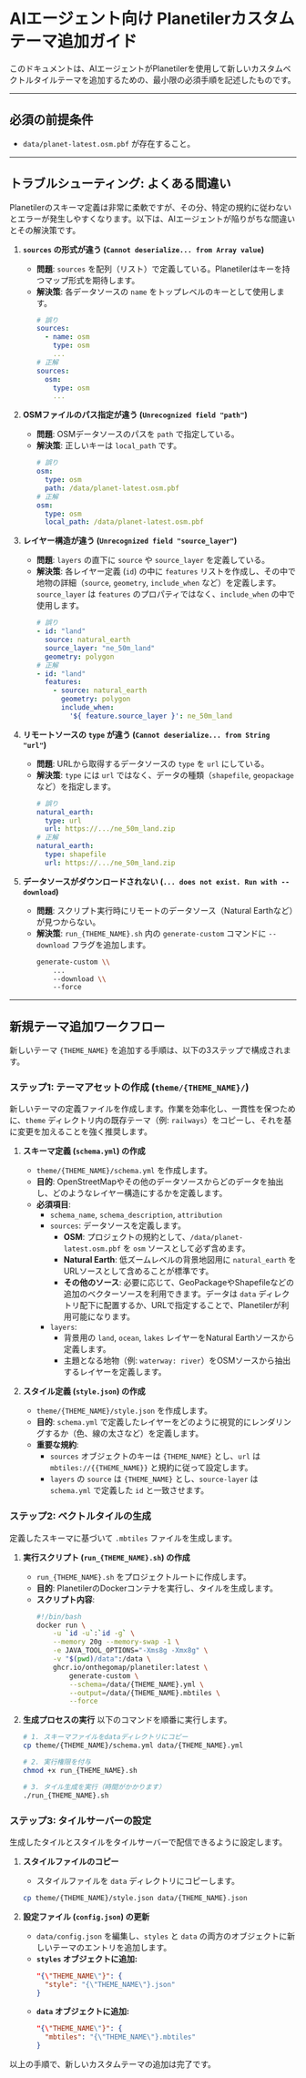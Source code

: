 # AIエージェント向け Planetilerカスタムテーマ追加ガイド

このドキュメントは、AIエージェントがPlanetilerを使用して新しいカスタムベクトルタイルテーマを追加するための、最小限の必須手順を記述したものです。

---

## 必須の前提条件

- `data/planet-latest.osm.pbf` が存在すること。

---

## トラブルシューティング: よくある間違い

Planetilerのスキーマ定義は非常に柔軟ですが、その分、特定の規約に従わないとエラーが発生しやすくなります。以下は、AIエージェントが陥りがちな間違いとその解決策です。

1.  **`sources` の形式が違う (`Cannot deserialize... from Array value`)**
    -   **問題**: `sources` を配列（リスト）で定義している。Planetilerはキーを持つマップ形式を期待します。
    -   **解決策**: 各データソースの `name` をトップレベルのキーとして使用します。
        ```yaml
        # 誤り
        sources:
          - name: osm
            type: osm
            ...
        # 正解
        sources:
          osm:
            type: osm
            ...
        ```

2.  **OSMファイルのパス指定が違う (`Unrecognized field "path"`)**
    -   **問題**: OSMデータソースのパスを `path` で指定している。
    -   **解決策**: 正しいキーは `local_path` です。
        ```yaml
        # 誤り
        osm:
          type: osm
          path: /data/planet-latest.osm.pbf
        # 正解
        osm:
          type: osm
          local_path: /data/planet-latest.osm.pbf
        ```

3.  **レイヤー構造が違う (`Unrecognized field "source_layer"`)**
    -   **問題**: `layers` の直下に `source` や `source_layer` を定義している。
    -   **解決策**: 各レイヤー定義 (`id`) の中に `features` リストを作成し、その中で地物の詳細（`source`, `geometry`, `include_when` など）を定義します。`source_layer` は `features` のプロパティではなく、`include_when` の中で使用します。
        ```yaml
        # 誤り
        - id: "land"
          source: natural_earth
          source_layer: "ne_50m_land"
          geometry: polygon
        # 正解
        - id: "land"
          features:
            - source: natural_earth
              geometry: polygon
              include_when:
                '${ feature.source_layer }': ne_50m_land
        ```

4.  **リモートソースの `type` が違う (`Cannot deserialize... from String "url"`)**
    -   **問題**: URLから取得するデータソースの `type` を `url` にしている。
    -   **解決策**: `type` には `url` ではなく、データの種類（`shapefile`, `geopackage` など）を指定します。
        ```yaml
        # 誤り
        natural_earth:
          type: url
          url: https://.../ne_50m_land.zip
        # 正解
        natural_earth:
          type: shapefile
          url: https://.../ne_50m_land.zip
        ```

5.  **データソースがダウンロードされない (`... does not exist. Run with --download`)**
    -   **問題**: スクリプト実行時にリモートのデータソース（Natural Earthなど）が見つからない。
    -   **解決策**: `run_{THEME_NAME}.sh` 内の `generate-custom` コマンドに `--download` フラグを追加します。
        ```bash
        generate-custom \\
            ...
            --download \\
            --force
        ```

---

## 新規テーマ追加ワークフロー


新しいテーマ `{THEME_NAME}` を追加する手順は、以下の3ステップで構成されます。

### ステップ1: テーマアセットの作成 (`theme/{THEME_NAME}/`)

新しいテーマの定義ファイルを作成します。作業を効率化し、一貫性を保つために、`theme` ディレクトリ内の既存テーマ（例: `railways`）をコピーし、それを基に変更を加えることを強く推奨します。

1.  **スキーマ定義 (`schema.yml`) の作成**
    -   `theme/{THEME_NAME}/schema.yml` を作成します。
    -   **目的**: OpenStreetMapやその他のデータソースからどのデータを抽出し、どのようなレイヤー構造にするかを定義します。
    -   **必須項目**:
        -   `schema_name`, `schema_description`, `attribution`
        -   `sources`: データソースを定義します。
            -   **OSM**: プロジェクトの規約として、`/data/planet-latest.osm.pbf` を `osm` ソースとして必ず含めます。
            -   **Natural Earth**: 低ズームレベルの背景地図用に `natural_earth` をURLソースとして含めることが標準です。
            -   **その他のソース**: 必要に応じて、GeoPackageやShapefileなどの追加のベクターソースを利用できます。データは `data` ディレクトリ配下に配置するか、URLで指定することで、Planetilerが利用可能になります。
        -   `layers`:
            -   背景用の `land`, `ocean`, `lakes` レイヤーをNatural Earthソースから定義します。
            -   主題となる地物（例: `waterway: river`）をOSMソースから抽出するレイヤーを定義します。

2.  **スタイル定義 (`style.json`) の作成**
    -   `theme/{THEME_NAME}/style.json` を作成します。
    -   **目的**: `schema.yml` で定義したレイヤーをどのように視覚的にレンダリングするか（色、線の太さなど）を定義します。
    -   **重要な規約**:
        -   `sources` オブジェクトのキーは `{THEME_NAME}` とし、`url` は `mbtiles://{{THEME_NAME}}` と規約に従って設定します。
        -   `layers` の `source` は `{THEME_NAME}` とし、`source-layer` は `schema.yml` で定義した `id` と一致させます。

### ステップ2: ベクトルタイルの生成

定義したスキーマに基づいて `.mbtiles` ファイルを生成します。

1.  **実行スクリプト (`run_{THEME_NAME}.sh`) の作成**
    -   `run_{THEME_NAME}.sh` をプロジェクトルートに作成します。
    -   **目的**: PlanetilerのDockerコンテナを実行し、タイルを生成します。
    -   **スクリプト内容**:
        ```bash
        #!/bin/bash
        docker run \
            -u `id -u`:`id -g` \
            --memory 20g --memory-swap -1 \
            -e JAVA_TOOL_OPTIONS="-Xms8g -Xmx8g" \
            -v "$(pwd)/data":/data \
            ghcr.io/onthegomap/planetiler:latest \
                generate-custom \
                --schema=/data/{THEME_NAME}.yml \
                --output=/data/{THEME_NAME}.mbtiles \
                --force
        ```

2.  **生成プロセスの実行**
    以下のコマンドを順番に実行します。
    ```bash
    # 1. スキーマファイルをdataディレクトリにコピー
    cp theme/{THEME_NAME}/schema.yml data/{THEME_NAME}.yml

    # 2. 実行権限を付与
    chmod +x run_{THEME_NAME}.sh

    # 3. タイル生成を実行（時間がかかります）
    ./run_{THEME_NAME}.sh
    ```

### ステップ3: タイルサーバーの設定

生成したタイルとスタイルをタイルサーバーで配信できるように設定します。

1.  **スタイルファイルのコピー**
    -   スタイルファイルを `data` ディレクトリにコピーします。
    ```bash
    cp theme/{THEME_NAME}/style.json data/{THEME_NAME}.json
    ```

2.  **設定ファイル (`config.json`) の更新**
    -   `data/config.json` を編集し、`styles` と `data` の両方のオブジェクトに新しいテーマのエントリを追加します。
    -   **`styles` オブジェクトに追加:**
        ```json
        "{\"THEME_NAME\"}": {
          "style": "{\"THEME_NAME\"}.json"
        }
        ```
    -   **`data` オブジェクトに追加:**
        ```json
        "{\"THEME_NAME\"}": {
          "mbtiles": "{\"THEME_NAME\"}.mbtiles"
        }
        ```

以上の手順で、新しいカスタムテーマの追加は完了です。
